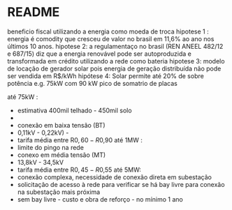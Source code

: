 # README
beneficio fiscal utilizando a energia como moeda de troca
hipotese 1 : energia é comodity que cresceu de valor no brasil em 11,6% ao ano nos últimos 10 anos.
hipotese 2: a regulamentaço no brasil (REN ANEEL 482/12 e 687/15) diz que a energia renovável pode ser autoproduzida e transformada em crédito utilizando a rede como bateria
hipotese 3: modelo de locação de gerador solar pois energia de geração distribuída não pode ser vendida em R$/kWh
hipótese 4: Solar permite até 20% de sobre potência e.g. 75kW com 90 kW pico de somatrio de placas

até 75kW : 
- estimativa 400mil telhado - 450mil solo 
- 
- conexão em baixa tensão (BT) 
- 0,11kV - 0,22kV)  -
- tarifa média entre R$0,60 - R$0,90
até 1MW : 
- limite do pingo na rede 
- conexo em média tensão (MT) 
- 13,8kV - 34,5kV 
- tarifa média entre R$0,45 - R$0,55
até 5MW: 
- conexão complexa, necessidade de conexão direta em subestação 
- solicitação de acesso à rede para verificar se há bay livre para conexão na subestação mais próxima
- sem bay livre - custo e obra de reforço - no mínimo 1 ano
